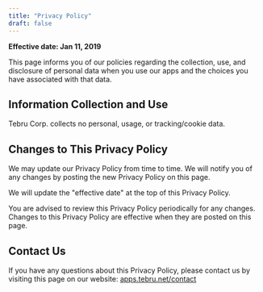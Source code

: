 ```yaml
---
title: "Privacy Policy"
draft: false
---
```


**Effective date: Jan 11, 2019**

This page informs you of our policies regarding the collection, use, and disclosure of personal data when you use our
apps and the choices you have associated with that data.

## Information Collection and Use

Tebru Corp. collects no personal, usage, or tracking/cookie data.

## Changes to This Privacy Policy

We may update our Privacy Policy from time to time. We will notify you of any changes by posting the new Privacy Policy
on this page.

We will update the "effective date" at the top of this Privacy Policy.

You are advised to review this Privacy Policy periodically for any changes. Changes to this Privacy Policy are
effective when they are posted on this page.

## Contact Us

If you have any questions about this Privacy Policy, please contact us by visiting this page on our website:
[apps.tebru.net/contact](http://apps.tebru.net/contact)
